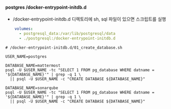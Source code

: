 #### postgres /docker-entrypoint-initdb.d

- /docker-entrypoint-initdb.d 디렉토리에 sh, sql 파일이 있으면 스크립트를 실행

```yml
    volumes:
      - postgresql_data:/var/lib/postgresql/data
      - ./postgresql:/docker-entrypoint-initdb.d
```

```shell
# /docker-entrypoint-initdb.d/01_create_database.sh

USER_NAME=postgres

DATABASE_NAME=mattermost
psql -U $USER_NAME -tc "SELECT 1 FROM pg_database WHERE datname = '${DATABASE_NAME}'" | grep -q 1 \
  || psql -U $USER_NAME -c "CREATE DATABASE ${DATABASE_NAME}"

DATABASE_NAME=sonarqube
psql -U $USER_NAME -tc "SELECT 1 FROM pg_database WHERE datname = '${DATABASE_NAME}'" | grep -q 1 \
  || psql -U $USER_NAME -c "CREATE DATABASE ${DATABASE_NAME}"
```
